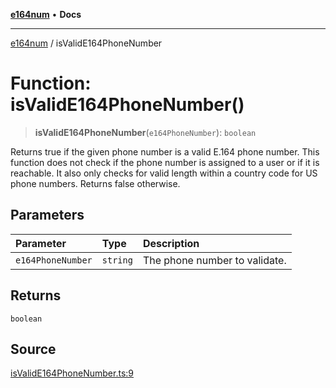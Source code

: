 [**e164num**](../README.md) • **Docs**

---

[e164num](../README.md) / isValidE164PhoneNumber

# Function: isValidE164PhoneNumber()

> **isValidE164PhoneNumber**(`e164PhoneNumber`): `boolean`

Returns true if the given phone number is a valid E.164 phone number. This
function does not check if the phone number is assigned to a user or if it is
reachable. It also only checks for valid length within a country code for US
phone numbers. Returns false otherwise.

## Parameters

| Parameter         | Type     | Description                   |
| :---------------- | :------- | :---------------------------- |
| `e164PhoneNumber` | `string` | The phone number to validate. |

## Returns

`boolean`

## Source

[isValidE164PhoneNumber.ts:9](https://github.com/ericvera/e164num/blob/main/src/isValidE164PhoneNumber.ts#L9)
